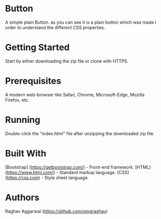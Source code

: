 # Button
A simple plain Button.
as you can see it is a plain button which was made i order to understand the different CSS properties.
# Getting Started
Start by either downloading the zip file or clone with HTTPS.

# Prerequisites
A modern web-browser like Safari, Chrome, Microsoft-Edge, Mozilla Firefox, etc.

# Running
Double-click the "index.html" file after unzipping the downloaded zip file.

# Built With
[Bootstrap] (https://getbootstrap.com/) - Front-end framework.
[HTML] (https://www.html.com/) - Standard markup language.
[CSS] (https://css.com) - Style sheet language.

# Authors
Raghav Aggarwal (https://github.com/omgraghav)
